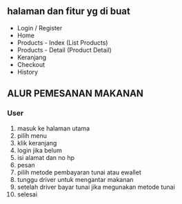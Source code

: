 <h2>halaman dan fitur yg di buat</h2>
<ul>
  <li>Login / Register</li>
  <li>Home</li>
  <li>Products - Index (List Products)</li>
  <li>Products - Detail (Product Detail)</li>
  <li>Keranjang</li>
  <li>Checkout</li>
  <li>History</li>
</ul>

<h2>ALUR PEMESANAN MAKANAN</h2>
<h3>User</h3>
<ol>
  <li>masuk ke halaman utama</li>
  <li>pilih menu</li>
  <li>klik keranjang</li>
  <li>login jika belum</li>
  <li>isi alamat dan no hp</li>
  <li>pesan</li>
  <li>pilih metode pembayaran tunai atau ewallet</li>
  <li>tunggu driver untuk mengantar makanan</li>
  <li>setelah driver bayar tunai jika megunakan metode tunai</li>
  <li>selesai</li>
</ol>

